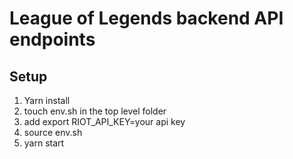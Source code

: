# League of Legends backend API endpoints


## Setup
1. Yarn install
2. touch env.sh in the top level folder
3. add export RIOT_API_KEY=your api key
4. source env.sh
5. yarn start